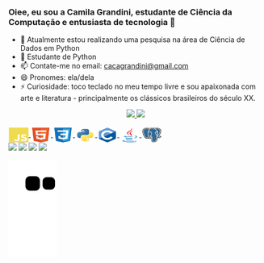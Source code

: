 ### Oiee, eu sou a Camila Grandini, estudante de Ciência da Computação e entusiasta de tecnologia 👋

- 🔭 Atualmente estou realizando uma pesquisa na área de Ciência de Dados em Python
- 🌱 Estudante de Python
- 📫 Contate-me no email: cacagrandini@gmail.com
- 😄 Pronomes: ela/dela
- ⚡ Curiosidade: toco teclado no meu tempo livre e sou apaixonada com arte e literatura - principalmente os clássicos brasileiros do século XX.

<div align="center">
  <a href="https://github.com/camilagrandinii">
  <img height="180em" src="https://github-readme-stats.vercel.app/api?username=camilagrandinii&show_icons=true&theme=dracula&include_all_commits=true&count_private=true"/>
  <img height="180em" src="https://github-readme-stats.vercel.app/api/top-langs/?username=camilagrandinii&layout=compact&langs_count=7&theme=dracula"/>
</div>
  
<div style="display: inline_block"><br>
  <img align="center" alt="Camila-Js" height="30" width="40" src="https://raw.githubusercontent.com/devicons/devicon/master/icons/javascript/javascript-plain.svg">
  <img align="center" alt="Camila-HTML" height="30" width="40" src="https://raw.githubusercontent.com/devicons/devicon/master/icons/html5/html5-original.svg">
  <img align="center" alt="Camila-CSS" height="30" width="40" src="https://raw.githubusercontent.com/devicons/devicon/master/icons/css3/css3-original.svg">
  <img align="center" alt="Camila-Python" height="30" width="40" src="https://raw.githubusercontent.com/devicons/devicon/master/icons/python/python-original.svg">
  <img align="center" alt="Camila-C" height="30" width="40" src="https://raw.githubusercontent.com/devicons/devicon/master/icons/c/c-original.svg">
  <img align="center" alt="Camila-Java" height="30" width="40" src="https://raw.githubusercontent.com/devicons/devicon/master/icons/java/java-original.svg">
  <img align="center" alt="Camila-PostgreSQL" height="30" width="40" src="https://raw.githubusercontent.com/devicons/devicon/master/icons/postgresql/postgresql-original.svg">
</div>
  
<div> 
  <a href="https://instagram.com/caca_lacerda" target="_blank"><img src="https://img.shields.io/badge/-Instagram-%23E4405F?style=for-the-badge&logo=instagram&logoColor=white" target="_blank"></a>
 <a href="discordapp.com/users/cams#2721
" target="_blank"><img src="https://img.shields.io/badge/Discord-7289DA?style=for-the-badge&logo=discord&logoColor=white" target="_blank"></a> 
  <a href = "mailto:cacagrandini@gmail.com"><img src="https://img.shields.io/badge/-Gmail-%23333?style=for-the-badge&logo=gmail&logoColor=white" target="_blank"></a>
  <a href="https://www.linkedin.com/in/camila-lacerda-4b8231213" target="_blank"><img src="https://img.shields.io/badge/-LinkedIn-%230077B5?style=for-the-badge&logo=linkedin&logoColor=white" target="_blank"></a> 
</div>

  ![Snake animation](https://github.com/rafaballerini/rafaballerini/blob/output/github-contribution-grid-snake.svg)
</div>

